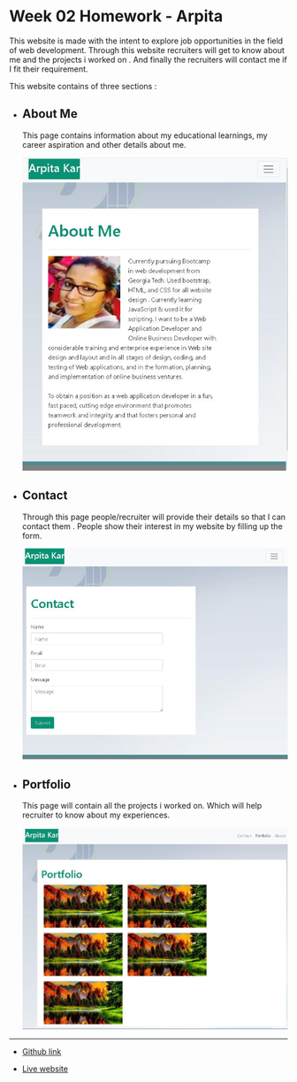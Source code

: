 # Week 02 Homework - Arpita

This website is made with the intent to explore job opportunities in the field of web development. Through this website recruiters will get to know about me and the projects i worked on . And finally the recruiters will contact me if I fit their requirement.

This website contains of three sections :

- ## About Me
    This page contains information about my educational learnings, my career aspiration and other details about me. 

    ![About Me](./assets/images/about-me-screenshot.JPG) 


- ## Contact
    Through this page people/recruiter will provide their details so that I can contact them . People show their interest in my website by filling up the form. 

    ![Contact](assets/images/contact-screenshot.JPG) 

- ## Portfolio
    This page will contain all the projects i worked on. Which will help recruiter to know about my experiences. 

    ![Portfolio](assets/images/portfolio-screenshot.JPG) 

---

- [Github link](https://github.com/arpita-sahakar/homework-02-arpita)

- [Live website](https://github.com/arpita-sahakar/homework-02-arpita)




